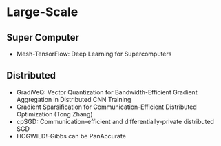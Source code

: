 # Large-Scale

## Super Computer
- Mesh-TensorFlow: Deep Learning for Supercomputers

## Distributed
- GradiVeQ: Vector Quantization for Bandwidth-Efficient Gradient Aggregation in Distributed CNN Training
- Gradient Sparsification for Communication-Efficient Distributed Optimization (Tong Zhang)
- cpSGD: Communication-efficient and differentially-private distributed SGD
- HOGWILD!-Gibbs can be PanAccurate
